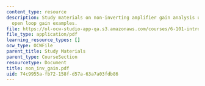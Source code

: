 ```yaml
---
content_type: resource
description: Study materials on non-inverting amplifier gain analysis using finite
  open loop gain examples.
file: https://ol-ocw-studio-app-qa.s3.amazonaws.com/courses/6-101-introductory-analog-electronics-laboratory-spring-2007/74c9955afb72158fd57a63a7a03fdb86_non_inv_gain.pdf
file_type: application/pdf
learning_resource_types: []
ocw_type: OCWFile
parent_title: Study Materials
parent_type: CourseSection
resourcetype: Document
title: non_inv_gain.pdf
uid: 74c9955a-fb72-158f-d57a-63a7a03fdb86
---
```

